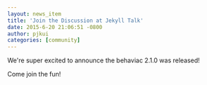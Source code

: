 ```yaml
---
layout: news_item
title: 'Join the Discussion at Jekyll Talk'
date: 2015-6-20 21:06:51 -0800
author: pjkui
categories: [community]
---
```


We're super excited to announce the behaviac 2.1.0 was released!

Come join the fun!